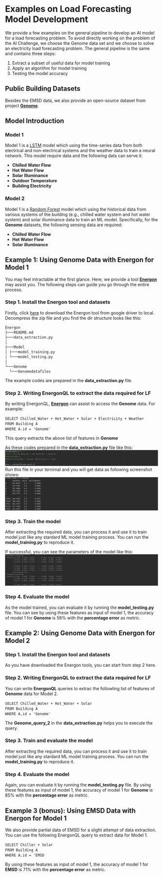 # Examples on Load Forecasting Model Development
We provide a few examples on the general pipeline to develop an AI model for a load forecasting problem. To avoid directly working on the problem of the AI Challenge, we choose the Genome data set and we choose to solve an electricity load forecasting problem. The general pipeline is the same and contains three steps:  
1.   Extract a subset of useful data for model training
2.   Apply an algorithm for model training
3.   Testing the model accuracy
 
## Public Building Datasets
Besides the EMSD data, we also provide an open-source dataset from project [**Genome**][genome].
## Model Introduction

### Model 1
Model 1 is a [LSTM][LSTM] model which using the time-series data from both electrical and non-electrical systems and the weather data to train a neural network. This model require  data and the following data can serve it:

+ **Chilled Water Flow**
+ **Hot Water Flow**
+ **Solar Illuminance**
+ **Outdoor Temperature**
+ **Building Electricity**

### Model 2
Model 1 is a [Random Forest][RF] model which using the historical data from various systems of the building (e.g., chilled water system and hot water system) and solar illuminance data to train an ML model. Specifically, for the **Genome** datasets, the following sensing data are required:

+ **Chilled Water Flow**
+ **Hot Water Flow**
+ **Solar illuminance**

## Example 1: Using Genome Data with Energon for Model 1
You may feel intractable at the first glance. Here, we provide a tool [**Energon**][energon] may assist you. The following steps can guide you go through the entire process.

### Step 1. Install the Energon tool and datasets
Firstly, click [here][download2] to download the Energon tool from google driver to local. Decompress the zip file and you find the dir structure looks like this:
```
Energon
├───README.md
├───data_extraction.py 
│
├───Model
│ ├───model_training.py
│ └───model_testing.py
│ 
└───Genome
  └───Genomedatafiles
```
The example codes are prepared in the **data_extraction.py** file.


### Step 2. Writing EnergonQL to extract the data required for LF
By writing EnergonQL, [**Energon**][energon] can assist to access the **Genome** data. For example:

`SELECT Chilled_Water + Hot_Water + Solar + Electricity + Weather`\
`FROM Building A`\
`WHERE A.id = 'Genome'`

This query extracts the above list of features in **Genome**

As these codes prepared in the **data_extraction.py** file like this:
![image](https://github.com/fangger4396/energon_example/blob/main/img/screenshot2.png)
Run this file in your ternimal and you will get data as following screenshot shows:
![image](https://github.com/fangger4396/energon_example/blob/main/img/screenshot.png)
### Step 3. Train the model
After extracting the required data, you can process it and use it to train model just like any stardard ML model training process.
You can run the **model_training.py** to reproduce it.

If successful, you can see the parameters of the model like this:
![image](https://github.com/fangger4396/energon_example/blob/main/img/screenshot3.png)

### Step 4. Evaluate the model
As the model trained, you can evaluate it by running the **model_testing.py** file. You can see by using these features as input of model 1, the accuracy of model 1 for **Genome** is 58% with the **percentage error** as metric.

## Example 2: Using Genome Data with Energon for Model 2

### Step 1. Install the Energon tool and datasets
As you have downloaded the Energon tools, you can start from step 2 here.

### Step 2. Writing EnergonQL to extract the data required for LF
You can write **EnergonQL** queries to extrac the followling list of features of **Genome** data for Model 2.

`SELECT Chilled_Water + Hot_Water + Solar`\
`FROM Building A`\
`WHERE A.id = 'Genome'`

The **Genome_query_2** in the **data_extraction.py** helps you to execute the query.

### Step 3.  Train and evaluate the model
After extracting the required data, you can process it and use it to train model just like any stardard ML model training process.
You can run the **model_training.py** to reproduce it.

### Step 4. Evaluate the model
Again, you can evaluate it by running the **model_testing.py** file. By using these features as input of model 1, the accuracy of model 1 for **Genome** is 85% with the **percentage error** as metric.


## Example 3 (bonus): Using EMSD Data with Energon for Model 1

We also provide partial data of EMSD for a slight attempt of data extraction. You can use the following EnergonQL query to extract data for Model 1.

`SELECT Chiller + Solar`\
`FROM Building A`\
`WHERE A.id = 'EMSD`

By using these features as input of model 1, the accuracy of model 1 for **EMSD** is 71% with the **percentage error** as metric.


[genome]:https://github.com/buds-lab/the-building-data-genome-project
[brick]:https://brickschema.org/ontology/
[energon]:https://github.com/fangger4396/energon_example/blob/main/Energon.md
[download]:https://github.com/fangger4396/energon_example/blob/main/cement.md
[RF]:https://www.sciencedirect.com/science/article/pii/S0378778818311290
[LSTM]:https://www.sciencedirect.com/science/article/pii/S0306261917302921
[download2]:https://drive.google.com/file/d/1EwPoNCn1O0-ag71p_tIN1DbzSfLc1VFl/view?usp=sharing
